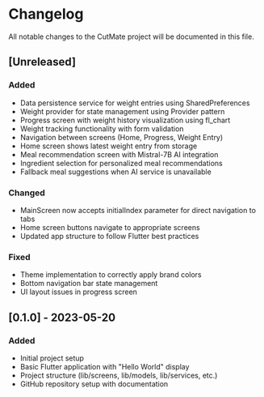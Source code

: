 # Changelog

All notable changes to the CutMate project will be documented in this file.

## [Unreleased]

### Added
- Data persistence service for weight entries using SharedPreferences
- Weight provider for state management using Provider pattern
- Progress screen with weight history visualization using fl_chart
- Weight tracking functionality with form validation
- Navigation between screens (Home, Progress, Weight Entry)
- Home screen shows latest weight entry from storage
- Meal recommendation screen with Mistral-7B AI integration
- Ingredient selection for personalized meal recommendations
- Fallback meal suggestions when AI service is unavailable

### Changed
- MainScreen now accepts initialIndex parameter for direct navigation to tabs
- Home screen buttons navigate to appropriate screens
- Updated app structure to follow Flutter best practices

### Fixed
- Theme implementation to correctly apply brand colors
- Bottom navigation bar state management
- UI layout issues in progress screen

## [0.1.0] - 2023-05-20

### Added
- Initial project setup
- Basic Flutter application with "Hello World" display
- Project structure (lib/screens, lib/models, lib/services, etc.)
- GitHub repository setup with documentation